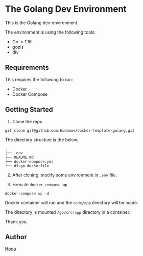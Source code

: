 # The Golang Dev Environment

This is the Golang dev-environment.

The environment is using the following tools:

- Go: > 1.16
- gopls
- dlv

## Requirements

This requires the following to run:

- Docker
- Docker Compose

## Getting Started

1. Clone the repo.

```
git clone git@github.com:hodanov/docker-template-golang.git
```

The directory structure is the below.

```
.
├── .env
├── README.md
├── docker-compose.yml
└── df-go.dockerfile
```

2. After cloning, modify some environment in `.env` file.

3. Execute `docker-compose up`

```
docker-compose up -d
```

Docker container will run and the `code/app` directory will be made.

The directory is mounted `/go/src/app` directory in a container.

Thank you.

## Author

[Hoda](https://hodalog.com)
